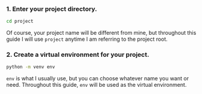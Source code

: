 ### 1. Enter your project directory.

```zsh
cd project
```

Of course, your project name will be different from mine, but throughout this guide I will use ```project``` anytime I am referring to the project root.

### 2. Create a virtual environment for your project.

```zsh
python -m venv env
```

```env``` is what I usually use, but you can choose whatever name you want or need. Throughout this guide, ```env``` will be used as the virtual environment.

